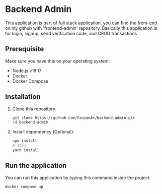 # Backend Admin

This application is part of full stack application, you can find the front-end on my github with 'frontend-admin' repository. Basically this application is for login, signup, send verification code, and CRUD transactions

## Prerequisite

Make sure you have this on your operating system:

- Node.js v18.17
- Docker
- Docker Compose

## Installation

1. Clone this repository:
    ```bash
    git clone https://github.com/FauzanAr/backend-admin.git
    cd backend-admin
    ```

2. Install dependency (Optional):
    ```bash
    npm install
    # atau
    yarn install
    ```

## Run the application

You can run this application by typing this command inside the project:

```bash
docker compose up
